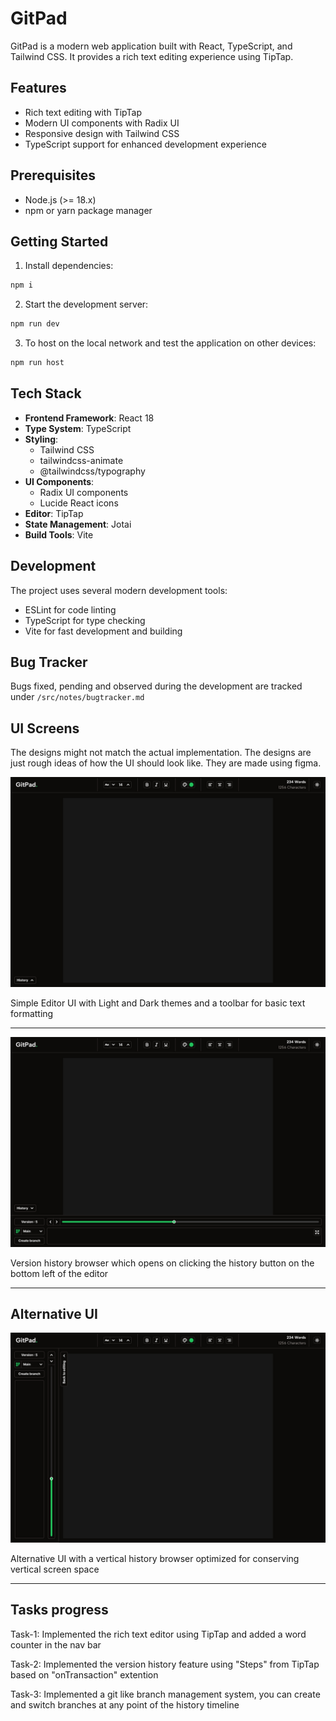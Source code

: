 # GitPad

GitPad is a modern web application built with React, TypeScript, and Tailwind CSS. It provides a rich text editing experience using TipTap.

## Features

- Rich text editing with TipTap
- Modern UI components with Radix UI
- Responsive design with Tailwind CSS
- TypeScript support for enhanced development experience

## Prerequisites

- Node.js (>= 18.x)
- npm or yarn package manager

## Getting Started

1. Install dependencies:

```bash
npm i
```

2. Start the development server:

```bash
npm run dev
```

3. To host on the local network and test the application on other devices:

```bash
npm run host
```

## Tech Stack

- **Frontend Framework**: React 18
- **Type System**: TypeScript
- **Styling**:
  - Tailwind CSS
  - tailwindcss-animate
  - @tailwindcss/typography
- **UI Components**:
  - Radix UI components
  - Lucide React icons
- **Editor**: TipTap
- **State Management**: Jotai
- **Build Tools**: Vite

## Development

The project uses several modern development tools:

- ESLint for code linting
- TypeScript for type checking
- Vite for fast development and building

## Bug Tracker

Bugs fixed, pending and observed during the development are tracked under `/src/notes/bugtracker.md`

## UI Screens

The designs might not match the actual implementation. The designs are just rough ideas of how the UI should look like. They are made using figma.

![History UI](./public/UIscreens/Version%20history%20closed.jpg)

Simple Editor UI with Light and Dark themes and a toolbar for basic text formatting

---

![History UI](./public/UIscreens/Version%20history%20open.jpg)

Version history browser which opens on clicking the history button on the bottom left of the editor

---

## Alternative UI

![Vertical History UI](./public/UIscreens/Vertical%20Version%20history%20open.jpg)

Alternative UI with a vertical history browser optimized for conserving vertical screen space

---

## Tasks progress

Task-1: Implemented the rich text editor using TipTap and added a word counter in the nav bar

Task-2: Implemented the version history feature using "Steps" from TipTap based on "onTransaction" extention

Task-3: Implemented a git like branch management system, you can create and switch branches at any point of the history timeline
